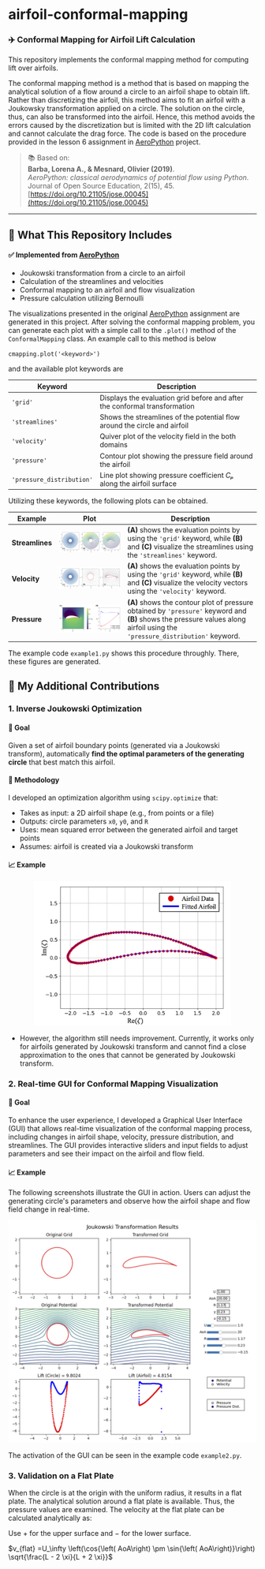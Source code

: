 # airfoil-conformal-mapping

### ✈️ Conformal Mapping for Airfoil Lift Calculation

This repository implements the conformal mapping method for computing lift over airfoils. 

The conformal mapping method is a method that is based on mapping the analytical solution of a flow around a circle to an airfoil shape to obtain lift. Rather than discretizing the airfoil, this method aims to fit an airfoil with a Joukowsky transformation applied on a circle. The solution on the circle, thus, can also be transformed into the airfoil. Hence, this method avoids the errors caused by the discretization but is limited with the 2D lift calculation and cannot calculate the drag force. The code is based on the procedure provided in the lesson 6 assignment in [AeroPython](https://github.com/barbagroup/AeroPython) project.

> 📚 Based on:  
> **Barba, Lorena A., & Mesnard, Olivier (2019)**.  
> *AeroPython: classical aerodynamics of potential flow using Python.*  
> Journal of Open Source Education, 2(15), 45.  
> [https://doi.org/10.21105/jose.00045](https://doi.org/10.21105/jose.00045)

---

## 🔧 What This Repository Includes

#### ✅ Implemented from [AeroPython](https://github.com/barbagroup/AeroPython)
- Joukowski transformation from a circle to an airfoil
- Calculation of the streamlines and velocities
- Conformal mapping to an airfoil and flow visualization
- Pressure calculation utilizing Bernoulli

The visualizations presented in the original [AeroPython](https://github.com/barbagroup/AeroPython) assignment are generated in this project. After solving the conformal mapping problem, you can generate each plot with a simple call to the `.plot()` method of the `ConformalMapping` class. An example call to this method is below
```
cmapping.plot('<keyword>')
```
and the available plot keywords are 

| Keyword                | Description                                                                 |
|------------------------|-----------------------------------------------------------------------------|
| `'grid'`               | Displays the evaluation grid before and after the conformal transformation |
| `'streamlines'`        | Shows the streamlines of the potential flow around the circle and airfoil               |
| `'velocity'`           | Quiver plot of the velocity field in the both domains                     |
| `'pressure'`           | Contour plot showing the pressure field around the airfoil                   |
| `'pressure_distribution'` | Line plot showing pressure coefficient *Cₚ* along the airfoil surface        |

Utilizing these keywords, the following plots can be obtained. 


| Example         | Plot                                                                                     | Description                                                                 |
|----------------|------------------------------------------------------------------------------------------|-----------------------------------------------------------------------------|
| **Streamlines** | <div align="center"><img src="Plots/Figure_Potential.png" width="100%"></div>           | **(A)** shows the evaluation points by using the `'grid'` keyword, while **(B)** and **(C)** visualize the streamlines using the `'streamlines'` keyword. |
| **Velocity**    | <div align="center"><img src="Plots/Figure_Velocity.png" width="100%"></div>            |**(A)** shows the evaluation points by using the `'grid'` keyword, while **(B)** and **(C)** visualize the velocity vectors using the `'velocity'` keyword. |
| **Pressure**    | <div align="center"><img src="Plots/PressurePlot2.png" width="100%"></div>              | **(A)** shows the contour plot of pressure obtained by `'pressure'` keyword and **(B)** shows the pressure values along airfoil using the `'pressure_distribution'` keyword. |

The example code `example1.py` shows this procedure throughly. There, these figures are generated. 

## 🌟 My Additional Contributions

### 1. Inverse Joukowski Optimization

#### 🎯 Goal

Given a set of airfoil boundary points (generated via a Joukowski transform), automatically **find the optimal parameters of the generating circle** that best match this airfoil.

#### 🧠 Methodology

I developed an optimization algorithm using `scipy.optimize` that:

- Takes as input: a 2D airfoil shape (e.g., from points or a file)
- Outputs: circle parameters `x0`, `y0`, and `R`
- Uses: mean squared error between the generated airfoil and target points
- Assumes: airfoil is created via a Joukowski transform

#### 📈 Example

<p align="center">
  <img src="Plots/Figure_Fitting.png" alt="Optimized vs target airfoil" width="400"/>
</p>

* However, the algorithm still needs improvement. Currently, it works only for airfoils generated by Joukowski transform and cannot find a close approximation to the ones that cannot be generated by Joukowski transform. 

### 2. Real-time GUI for Conformal Mapping Visualization

#### 🎯 Goal
To enhance the user experience, I developed a Graphical User Interface (GUI) that allows real-time visualization of the conformal mapping process, including changes in airfoil shape, velocity, pressure distribution, and streamlines. The GUI provides interactive sliders and input fields to adjust parameters and see their impact on the airfoil and flow field.

#### 📈 Example
The following screenshots illustrate the GUI in action. Users can adjust the generating circle's parameters and observe how the airfoil shape and flow field change in real-time.

<p align="center"> <img src="Plots/GUI1.png" alt="GUI Interface showing airfoil modification" width="800"/> </p>

The activation of the GUI can be seen in the example code `example2.py`. 


### 3. Validation on a Flat Plate

When the circle is at the origin with the uniform radius, it results in a flat plate. The
analytical solution around a flat plate is available. Thus, the pressure values are examined. The velocity at the flat plate can be calculated analytically as:


Use + for the upper surface and − for the lower surface.

$v_{flat} =U_\infty \left(\cos{\left( AoA\right) \pm \sin{\left( AoA\right)}\right) \sqrt{\frac{L - 2 \xi}{L + 2 \xi}}$


